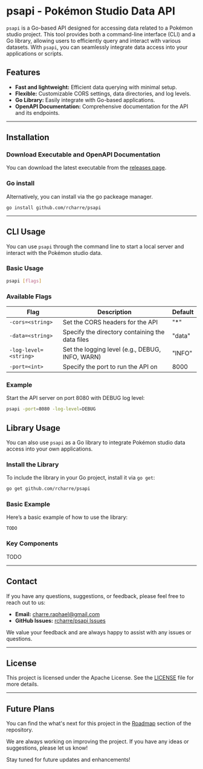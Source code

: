 # psapi - Pokémon Studio Data API

`psapi` is a Go-based API designed for accessing data related to a Pokémon studio project. This tool provides both a command-line interface (CLI) and a Go library, allowing users to efficiently query and interact with various datasets. With `psapi`, you can seamlessly integrate data access into your applications or scripts.

## Features

- **Fast and lightweight:** Efficient data querying with minimal setup.
- **Flexible:** Customizable CORS settings, data directories, and log levels.
- **Go Library:** Easily integrate with Go-based applications.
- **OpenAPI Documentation:** Comprehensive documentation for the API and its endpoints.

---

## Installation

### Download Executable and OpenAPI Documentation

You can download the latest executable from the [releases page](https://github.com/rcharre/psapi/releases).

### Go install

Alternatively, you can install via the go packeage manager.

```
go install github.com/rcharre/psapi
```

---

## CLI Usage

You can use `psapi` through the command line to start a local server and interact with the Pokémon studio data.

### Basic Usage

```bash
psapi [flags]
```

### Available Flags

| Flag                     | Description                                     | Default |
|--------------------------|-------------------------------------------------|---------|
| `-cors=<string>`      | Set the CORS headers for the API                | "*"     |
| `-data=<string>`      | Specify the directory containing the data files | "data"  |
| `-log-level=<string>` | Set the logging level (e.g., DEBUG, INFO, WARN) | "INFO"  |
| `-port=<int>`         | Specify the port to run the API on              | 8000    |

### Example

Start the API server on port 8080 with DEBUG log level:

```bash
psapi -port=8080 -log-level=DEBUG
```

## Library Usage

You can also use `psapi` as a Go library to integrate Pokémon studio data access into your own applications.

### Install the Library

To include the library in your Go project, install it via `go get`:

```bash
go get github.com/rcharre/psapi
```

### Basic Example

Here’s a basic example of how to use the library:

```
TODO
```

### Key Components

TODO

---

## Contact

If you have any questions, suggestions, or feedback, please feel free to reach out to us:

- **Email:** charre.raphael@gmail.com
- **GitHub Issues:** [rcharre/psapi Issues](https://github.com/rcharre/psapi/issues)

We value your feedback and are always happy to assist with any issues or questions.

---

## License

This project is licensed under the Apache License. See the [LICENSE](LICENSE) file for more details.

---

## Future Plans
You can find the what's next for this project in the [Roadmap](./ROADMAP.md) section of the repository.

We are always working on improving the project. If you have any ideas or suggestions, please let us know!

Stay tuned for future updates and enhancements!
